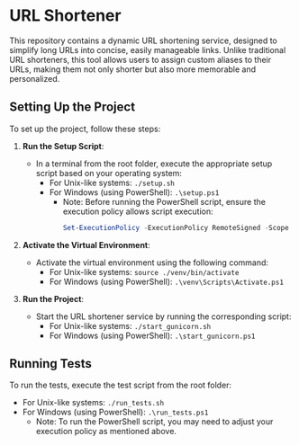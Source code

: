 # URL Shortener

This repository contains a dynamic URL shortening service, designed to simplify long URLs into concise, easily manageable links. Unlike traditional URL shorteners, this tool allows users to assign custom aliases to their URLs, making them not only shorter but also more memorable and personalized.

## Setting Up the Project

To set up the project, follow these steps:

1. **Run the Setup Script**:

   - In a terminal from the root folder, execute the appropriate setup script based on your operating system:
     - For Unix-like systems: `./setup.sh`
     - For Windows (using PowerShell): `.\setup.ps1`
       - Note: Before running the PowerShell script, ensure the execution policy allows script execution:
         ```powershell
         Set-ExecutionPolicy -ExecutionPolicy RemoteSigned -Scope CurrentUser
         ```

2. **Activate the Virtual Environment**:

   - Activate the virtual environment using the following command:
     - For Unix-like systems: `source ./venv/bin/activate`
     - For Windows (using PowerShell): `.\venv\Scripts\Activate.ps1`

3. **Run the Project**:
   - Start the URL shortener service by running the corresponding script:
     - For Unix-like systems: `./start_gunicorn.sh`
     - For Windows (using PowerShell): `.\start_gunicorn.ps1`

## Running Tests

To run the tests, execute the test script from the root folder:

- For Unix-like systems: `./run_tests.sh`
- For Windows (using PowerShell): `.\run_tests.ps1`
  - Note: To run the PowerShell script, you may need to adjust your execution policy as mentioned above.
